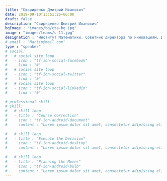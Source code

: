 ```yaml
---
title: "Свириденко Дмитрий Иванович"
date: 2019-09-10T13:51:25+06:00
draft: false
description: "Свириденко Дмитрий Иванович"
bgImage : "images/bg/cta-bg.jpg"
image : "images/teams/s-11.jpg"
designation : "Институт Математики. Советник директора по инновациям. Доцент. Доктор физико-математических наук."
# email : "Martin@mail.com"
type : "speaker"
# social:
#   # social site loop
#   - icon : "tf-ion-social-facebook"
#     link : "#"
#   # social site loop
#   - icon : "tf-ion-social-twitter"
#     link : "#"
#   # social site loop
#   - icon : "tf-ion-social-linkedin"
#     link : "#"

# professional skill
# skill:
#   # skill loop
#   - title : "Course Correction"
#     icon : "tf-ion-android-document"
#     content : "Lorem ipsum dolor sit amet, consectetur adipiscing elit. Morbi hendrerit elit turpis, a porttitor tellus sollicitudin at."
    
#   # skill loop
#   - title : "Execute the Decision"
#     icon : "tf-ion-android-desktop"
#     content : "Lorem ipsum dolor sit amet, consectetur adipiscing elit. Morbi hendrerit elit turpis, a porttitor tellus sollicitudin at."
    
#   # skill loop
#   - title : "Planning the Moves"
#     icon : "tf-ion-android-bulb"
#     content : "Lorem ipsum dolor sit amet, consectetur adipiscing elit. Morbi hendrerit elit turpis, a porttitor tellus sollicitudin at."
---
```


<!-- Lorem ipsum dolor sit amet, consectetur adipiscing elit, sed do eiusmod tempor incididunt ut labore et dolore magna aliqua. Ut enim ad minim veniam, quis nostrud exercitation ullamco laboris nisi ut aliquip ex ea commodo consequat. Duis aute irure dolor in reprehenderit in voluptate velit esse cillum dolore eu fugiat nulla pariatur. Excepteur sint occaecat cupidatat non proident, sunt in culpa qui officia deserunt mollit anim id est laborum. -->